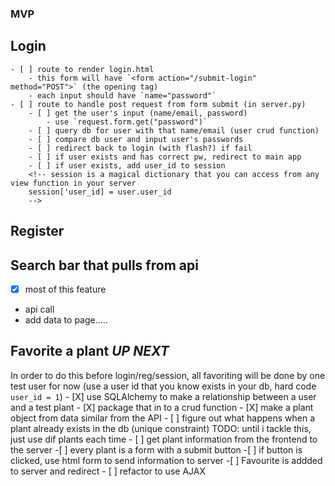 ### MVP
## Login
    - [ ] route to render login.html
        - this form will have `<form action="/submit-login" method="POST">` (the opening tag)
        - each input should have `name="password"` 
    - [ ] route to handle post request from form submit (in server.py)
        - [ ] get the user's input (name/email, password)
            - use `request.form.get("password")`
        - [ ] query db for user with that name/email (user crud function)
        - [ ] compare db user and input user's passwords
        - [ ] redirect back to login (with flash?) if fail
        - [ ] if user exists and has correct pw, redirect to main app
        - [ ] if user exists, add user_id to session
        <!-- session is a magical dictionary that you can access from any view function in your server 
        session['user_id] = user.user_id
        -->
## Register

## Search bar that pulls from api 
- [x] most of this feature
- api call
- add data to page.....

## Favorite a plant ***UP NEXT***
In order to do this before login/reg/session, all favoriting will be done by one test user for now (use a user id that you know exists in your db, hard code `user_id = 1`)
    - [X] use SQLAlchemy to make a relationship between a user and a test plant 
        <!--test_user.favourite_plants.append(test_plant)-->
        <!--db.session.add(test.user)-->
        <!--The secondary reference in the User table pretend that Favourites table does not exist -->
    - [X] package that in to a crud function
    - [X] make a plant object from data similar from the API
    <!-- if you enter plant information using SQLAlchemy, you created an object and a row in the db once committed  -->
    - [ ] figure out what happens when a plant already exists in the db (unique constraint) TODO: until i tackle this, just use dif plants each time
    - [ ] get plant information from the frontend to the server 
        -[ ] every plant is a form with a submit button 
            -[ ] if button is clicked, use html form to send information to server
            -[ ]  Favourite is addded to server and redirect
        - [ ] refactor to use AJAX 
        